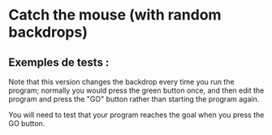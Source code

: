 # Catch the mouse (with random backdrops)

## Exemples de tests :

Note that this version changes the backdrop every time you run the program; normally you would press the green button once, and then edit the program and press the "GO" button rather than starting the program again.

You will need to test that your program reaches the goal when you press the GO button.
